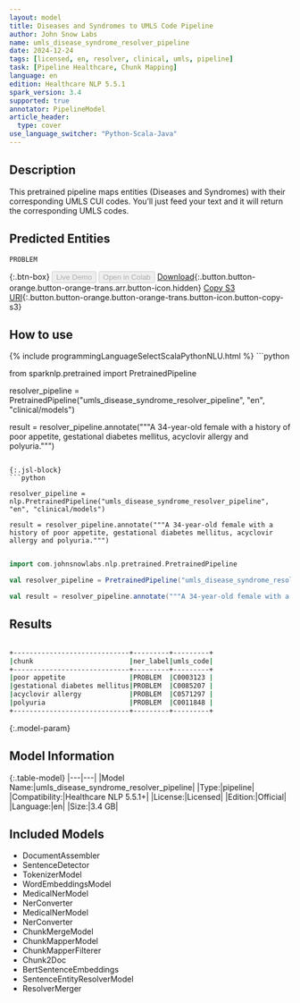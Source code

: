 ```yaml
---
layout: model
title: Diseases and Syndromes to UMLS Code Pipeline
author: John Snow Labs
name: umls_disease_syndrome_resolver_pipeline
date: 2024-12-24
tags: [licensed, en, resolver, clinical, umls, pipeline]
task: [Pipeline Healthcare, Chunk Mapping]
language: en
edition: Healthcare NLP 5.5.1
spark_version: 3.4
supported: true
annotator: PipelineModel
article_header:
  type: cover
use_language_switcher: "Python-Scala-Java"
---
```


## Description

This pretrained pipeline maps entities (Diseases and Syndromes) with their corresponding UMLS CUI codes. You’ll just feed your text and it will return the corresponding UMLS codes.

## Predicted Entities

`PROBLEM`

{:.btn-box}
<button class="button button-orange" disabled>Live Demo</button>
<button class="button button-orange" disabled>Open in Colab</button>
[Download](https://s3.amazonaws.com/auxdata.johnsnowlabs.com/clinical/models/umls_disease_syndrome_resolver_pipeline_en_5.5.1_3.4_1735045618511.zip){:.button.button-orange.button-orange-trans.arr.button-icon.hidden}
[Copy S3 URI](s3://auxdata.johnsnowlabs.com/clinical/models/umls_disease_syndrome_resolver_pipeline_en_5.5.1_3.4_1735045618511.zip){:.button.button-orange.button-orange-trans.button-icon.button-copy-s3}

## How to use



<div class="tabs-box" markdown="1">
{% include programmingLanguageSelectScalaPythonNLU.html %}
```python

from sparknlp.pretrained import PretrainedPipeline

resolver_pipeline = PretrainedPipeline("umls_disease_syndrome_resolver_pipeline", "en", "clinical/models")

result = resolver_pipeline.annotate("""A 34-year-old female with a history of poor appetite, gestational diabetes mellitus, acyclovir allergy and polyuria.""")

```

{:.jsl-block}
```python

resolver_pipeline = nlp.PretrainedPipeline("umls_disease_syndrome_resolver_pipeline", "en", "clinical/models")

result = resolver_pipeline.annotate("""A 34-year-old female with a history of poor appetite, gestational diabetes mellitus, acyclovir allergy and polyuria.""")

```
```scala

import com.johnsnowlabs.nlp.pretrained.PretrainedPipeline

val resolver_pipeline = PretrainedPipeline("umls_disease_syndrome_resolver_pipeline", "en", "clinical/models")

val result = resolver_pipeline.annotate("""A 34-year-old female with a history of poor appetite, gestational diabetes mellitus, acyclovir allergy and polyuria.""")

```
</div>

## Results

```bash

+-----------------------------+---------+---------+
|chunk                        |ner_label|umls_code|
+-----------------------------+---------+---------+
|poor appetite                |PROBLEM  |C0003123 |
|gestational diabetes mellitus|PROBLEM  |C0085207 |
|acyclovir allergy            |PROBLEM  |C0571297 |
|polyuria                     |PROBLEM  |C0011848 |
+-----------------------------+---------+---------+

```

{:.model-param}
## Model Information

{:.table-model}
|---|---|
|Model Name:|umls_disease_syndrome_resolver_pipeline|
|Type:|pipeline|
|Compatibility:|Healthcare NLP 5.5.1+|
|License:|Licensed|
|Edition:|Official|
|Language:|en|
|Size:|3.4 GB|

## Included Models

- DocumentAssembler
- SentenceDetector
- TokenizerModel
- WordEmbeddingsModel
- MedicalNerModel
- NerConverter
- MedicalNerModel
- NerConverter
- ChunkMergeModel
- ChunkMapperModel
- ChunkMapperFilterer
- Chunk2Doc
- BertSentenceEmbeddings
- SentenceEntityResolverModel
- ResolverMerger